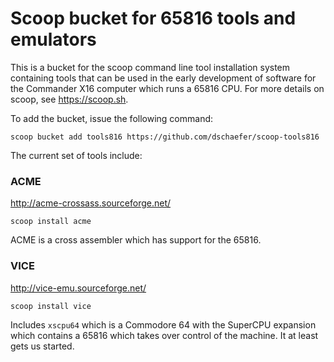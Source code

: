 # Scoop bucket for 65816 tools and emulators

This is a bucket for the scoop command line tool installation system containing tools
that can be used in the early development of software for the Commander X16 computer
which runs a 65816 CPU. For more details on scoop, see https://scoop.sh.

To add the bucket, issue the following command:

```
scoop bucket add tools816 https://github.com/dschaefer/scoop-tools816
```

The current set of tools include:

### ACME

http://acme-crossass.sourceforge.net/

```
scoop install acme
```

ACME is a cross assembler which has support for the 65816.

### VICE

http://vice-emu.sourceforge.net/

```
scoop install vice
```

Includes ```xscpu64``` which is a Commodore 64 with the SuperCPU expansion which contains a 65816 which takes over control of the machine. It at least gets us started.
